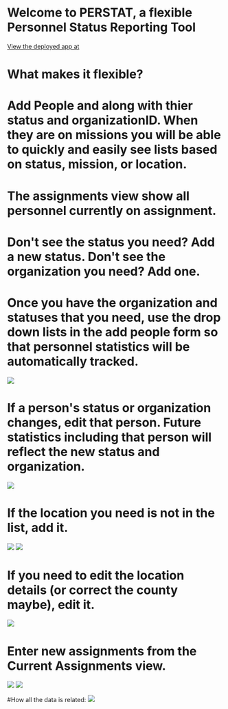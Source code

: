 # Welcome to PERSTAT, a flexible Personnel Status Reporting Tool

[View the deployed app at](https://perstat20190728125514.azurewebsites.net/)
# What makes it flexible?
# Add People and along with thier status and organizationID. When they are on missions you will be able to quickly and easily see lists based on status, mission, or location.
# The assignments view show all personnel currently on assignment.

# Don't see the status you need?  Add a new status.  Don't see the organization you need?  Add one.

# Once you have the organization and statuses that you need, use the drop down lists in the add people form so that personnel statistics will be automatically tracked.
<img src="PERSTAT\images\AddPerson.PNG"/>

# If a person's status or organization changes, edit that person. Future statistics including that person will reflect the new status and organization.
<img src="PERSTAT\images\EditPerson.PNG"/>

# If the location you need is not in the list, add it.
<img src="PERSTAT\images\linkToAddLocation.PNG"/>
<img src="PERSTAT\images\AddLocation.PNG"/>

# If you need to edit the location details (or correct the county maybe), edit it.
<img src="PERSTAT\images\EditLocation.PNG"/>

# Enter new assignments from the Current Assignments view.
<img src="PERSTAT\images\AddAnAssignmentLink.PNG"/>
<img src="PERSTAT\images\AddingAnAssignment.PNG"/>


#How all the data is related:
<img src="PERSTAT\ERD.png"/>